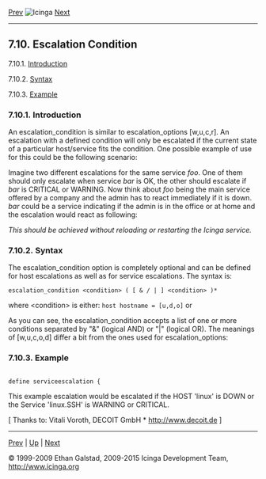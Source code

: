 [Prev](escalations.md) ![Icinga](../images/logofullsize.png "Icinga") [Next](oncallrotation.md)

* * * * *

7.10. Escalation Condition
--------------------------

7.10.1. [Introduction](escalation_condition.md#introduction)

7.10.2. [Syntax](escalation_condition.md#syntax)

7.10.3. [Example](escalation_condition.md#example)

### 7.10.1. Introduction

An escalation\_condition is similar to escalation\_options [w,u,c,r]. An
escalation with a defined condition will only be escalated if the
current state of a particular host/service fits the condition. One
possible example of use for this could be the following scenario:

Imagine two different escalations for the same service *foo*. One of
them should only escalate when service *bar* is OK, the other should
escalate if *bar* is CRITICAL or WARNING. Now think about *foo* being
the main service offered by a company and the admin has to react
immediately if it is down. *bar* could be a service indicating if the
admin is in the office or at home and the escalation would react as
following:



*This should be achieved without reloading or restarting the Icinga
service.*

### 7.10.2. Syntax

The escalation\_condition option is completely optional and can be
defined for host escalations as well as for service escalations. The
syntax is:

`escalation_condition <condition> ( [ & / | ] <condition> )*`

where \<condition\> is either: `host hostname = [u,d,o]` or

As you can see, the escalation\_condition accepts a list of one or more
conditions separated by "&" (logical AND) or "|" (logical OR). The
meanings of [w,u,c,o,d] differ a bit from the ones used for
escalation\_options:






### 7.10.3. Example

<pre><code>
define serviceescalation {
</code></pre>

This example escalation would be escalated if the HOST 'linux' is DOWN
or the Service 'linux.SSH' is WARNING or CRITICAL.

[ Thanks to: Vitali Voroth, DECOIT GmbH \* http://www.decoit.de ]

* * * * *

[Prev](escalations.md) | [Up](ch07.md) | [Next](oncallrotation.md)






© 1999-2009 Ethan Galstad, 2009-2015 Icinga Development Team,
http://www.icinga.org
